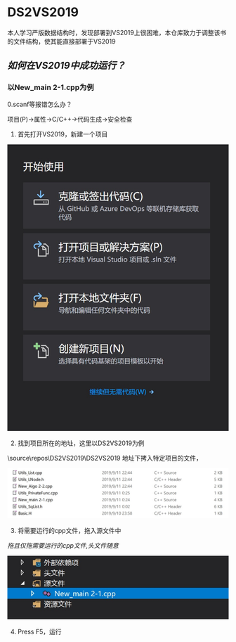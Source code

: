 # DS2VS2019

本人学习严版数据结构时，发现部署到VS2019上很困难，本仓库致力于调整该书的文件结构，使其能直接部署于VS2019

## _如何在VS2019中成功运行？_

### 以New_main 2-1.cpp为例

0.scanf等报错怎么办？

项目(P)->属性->C/C++->代码生成->安全检查

1.  首先打开VS2019，新建一个项目

![新建VS项目](./Pics/新建vs项目.jpg)

2.  找到项目所在的地址，这里以DS2VS2019为例

\source\repos\DS2VS2019\DS2VS2019 地址下拷入特定项目的文件，

![项目组](./Pics/项目组.jpg)

3.  将需要运行的cpp文件，拖入源文件中

_拖且仅拖需要运行的cpp文件,头文件随意_

![工作组](./Pics/vs工作组.jpg)

4. Press F5，运行






